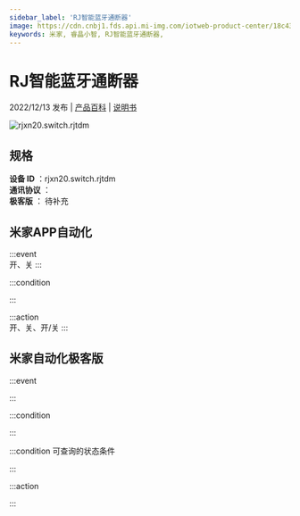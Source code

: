 ```yaml
---
sidebar_label: 'RJ智能蓝牙通断器'
image: https://cdn.cnbj1.fds.api.mi-img.com/iotweb-product-center/18c438ee1d5948e7433d95ff543e6182_1667981843886.png?GalaxyAccessKeyId=AKVGLQWBOVIRQ3XLEW&Expires=9223372036854775807&Signature=qscTlcxPbTy51L5HtCsCt90G2w0=
keywords: 米家, 睿晶小智, RJ智能蓝牙通断器, 
---
```

# RJ智能蓝牙通断器

2022/12/13 发布 | [产品百科](https://home.mi.com/webapp/content/baike/product/index.html?model=rjxn20.switch.rjtdm/) | [说明书](https://home.mi.com/views/introduction.html?model=rjxn20.switch.rjtdm&region=cn)

![rjxn20.switch.rjtdm](https://cdn.cnbj1.fds.api.mi-img.com/iotweb-product-center/18c438ee1d5948e7433d95ff543e6182_1667981843886.png?GalaxyAccessKeyId=AKVGLQWBOVIRQ3XLEW&Expires=9223372036854775807&Signature=qscTlcxPbTy51L5HtCsCt90G2w0=)

## 规格  
> 
**设备 ID** ：rjxn20.switch.rjtdm  
**通讯协议** ：  
**极客版**  ： 待补充 


## 米家APP自动化  

:::event  
开、关
:::

:::condition  

:::

:::action   
开、关、开/关
:::

## 米家自动化极客版  

:::event  

:::

:::condition  

:::

:::condition 可查询的状态条件  

:::

:::action  

:::

        
